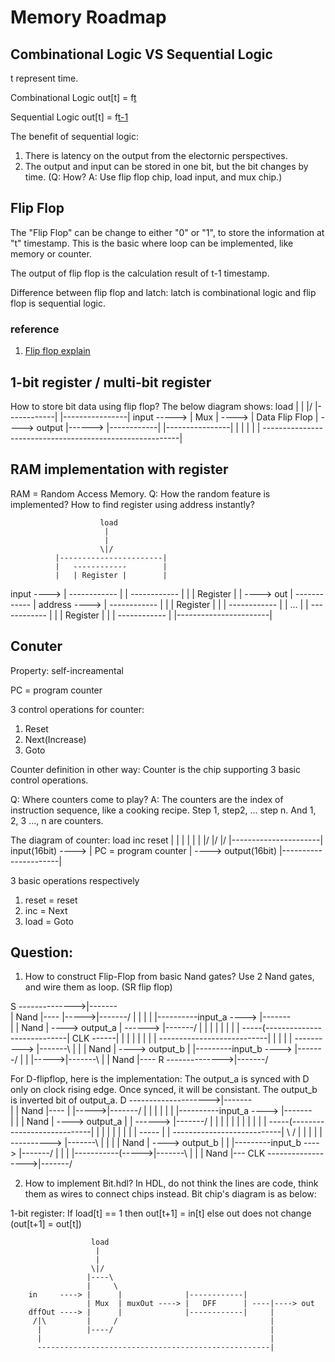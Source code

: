 # Memory Roadmap

## Combinational Logic VS Sequential Logic

t represent time.

Combinational Logic
out[t] = f[t](input)

Sequential Logic
out[t] = f[t-1](intput)

The benefit of sequential logic:
1. There is latency on the output from the electornic perspectives.
2. The output and input can be stored in one bit, but the bit changes by time. (Q: How?  A: Use flip flop chip, load input, and mux chip.)

## Flip Flop
The "Flip Flop" can be change to either "0" or "1", to store the information at "t" timestamp.
This is the basic where loop can be implemented, like memory or counter.

The output of flip flop is the calculation result of t-1 timestamp.

Difference between flip flop and latch: latch is combinational logic and flip flop is sequential logic.

### reference
1. [Flip flop explain](https://www.electronicsforu.com/technology-trends/learn-electronics/flip-flop-rs-jk-t-d)

## 1-bit register / multi-bit register
How to store bit data using flip flop? The below diagram shows:
                load
                 |
                 |
                \|/
             |------------|       |----------------|
input -----> | Mux        | ----> | Data Flip Flop | ----> output
    |------> |------------|       |----------------|         |
    |                                                        |
    |                                                        |
    ---------------------------------------------------------|

## RAM implementation with register

RAM = Random Access Memory.
Q: How the random feature is implemented? How to find register using address instantly?

                        load
                         |
                         |
                        \|/
              |-----------------------|
              |   ------------        |
              |   | Register |        |
input   ----> |   ------------        |
              |   ------------        |
              |   | Register |        | ----> out
              |   ------------        |
address ----> |   ------------        |
              |   | Register |        |
              |   ------------        |
              |       ...             |
              |   ------------        |
              |   | Register |        |
              |   ------------        |
              |-----------------------|

## Conuter

Property: self-increamental

PC = program counter

3 control operations for counter:
1. Reset
2. Next(Increase)
3. Goto

Counter definition in other way:
Counter is the chip supporting 3 basic control operations.

Q: Where counters come to play?
A: The counters are the index of instruction sequence, like a cooking recipe. Step 1, step2, ... step n. And 1, 2, 3 ..., n are counters.

The diagram of counter:
                      load   inc  reset
                        |     |     |
                        |     |     |
                       \|/   \|/   \|/
                   |----------------------|
input(16bit) ----> | PC = program counter | ----> output(16bit)
                   |----------------------|

3 basic operations respectively
1. reset = reset
2. inc = Next
3. load = Goto

## Question:
1. How to construct Flip-Flop from basic Nand gates?
Use 2 Nand gates, and wire them as loop. (SR flip flop)

S -------------->|-------\
                 | Nand   |----
          |----->|-------/    |
          |                  |
          |                  |----------input_a ----> |-------\
          |                                           | Nand   | ----> output_a
          |                                  ------>  |-------/           |
          |                                  |                            |
          |                                  |                            |
          |                             -----(----------------------------|
CLK ------|                              |   |
          |                              |   |
          |                              |    ---------------------------|
          |                              |                               |
          |                              ----------> |-------\           |
          |                                          | Nand   | ----> output_b
          |                  |---------input_b ----> |-------/
          |                  |
          |----->|-------\     |
                 | Nand   |----
R -------------->|-------/

For D-flipflop, here is the implementation:
The output_a is synced with D only on clock rising edge. Once synced, it will be consistant. The output_b is inverted bit of output_a.
D -------------------->|-------\
    |                  | Nand   |----
    |           |----->|-------/    |
    |           |                   |
    |           |                   |----------input_a ----> |-------\
    |           |                                            | Nand   | ----> output_a
    |           |                                   ------>  |-------/           |
    |           |                                   |                            |
    |           |                                   |                            |
    |           |                              -----(----------------------------|
    |           |                              |    |
    |           |                              |    |
  -----         |                              |    ---------------------------|
   \ /          |                              |                               |
    |           |                              ----------> |-------\           |
    |           |                                          | Nand   | ----> output_b
    |           |                  |---------input_b ----> |-------/
    |           |                  |
    |-----------(----->|-------\   |
                |      | Nand   |---
CLK ------------------>|-------/

2. How to implement Bit.hdl?
In HDL, do not think the lines are code, think them as wires to connect chips instead.
Bit chip's diagram is as below:

1-bit register:
If load[t] == 1 then out[t+1] = in[t]
                else out does not change (out[t+1] = out[t])

                      load
                       |
                       |
                      \|/
                     |----\
                     |     \
        in     ----> |      |              |------------|
                     | Mux  | muxOut ----> |   DFF      | ----|----> out
        dffOut ----> |      |              |------------|     |
         /|\         |     /                                  |
          |          |----/                                   |
          |                                                   |
          ----------------------------------------------------|